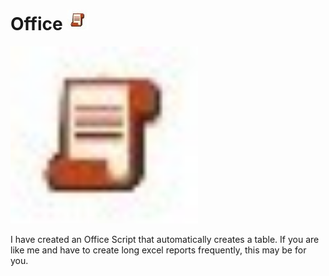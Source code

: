 # Office ![Alt Text](Images/OSLogo.jpg)
<img src="Images/OSLogo.jpg" alt="Alt Text" width="300"/>



I have created an Office Script that automatically creates a table. If you are like me and have to create long excel reports frequently, this may be for you. 
